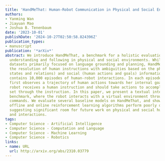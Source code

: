 ```yaml
---
title: 'HandMeThat: Human-Robot Communication in Physical and Social Environments'
authors:
- Yanming Wan
- Jiayuan Mao
- Joshua B. Tenenbaum
date: '2023-10-01'
publishDate: '2024-10-27T02:50:58.824396Z'
publication_types:
- manuscript
publication: '*arXiv*'
abstract: We introduce HandMeThat, a benchmark for a holistic evaluation of instruction
  understanding and following in physical and social environments. While previous
  datasets primarily focused on language grounding and planning, HandMeThat considers
  the resolution of human instructions with ambiguities based on the physical (object
  states and relations) and social (human actions and goals) information. HandMeThat
  contains 10,000 episodes of human-robot interactions. In each episode, the robot
  first observes a trajectory of human actions towards her internal goal. Next, the
  robot receives a human instruction and should take actions to accomplish the subgoal
  set through the instruction. In this paper, we present a textual interface for our
  benchmark, where the robot interacts with a virtual environment through textual
  commands. We evaluate several baseline models on HandMeThat, and show that both
  offline and online reinforcement learning algorithms perform poorly on HandMeThat,
  suggesting significant room for future work on physical and social human-robot communications
  and interactions.
tags:
- Computer Science - Artificial Intelligence
- Computer Science - Computation and Language
- Computer Science - Machine Learning
- Computer Science - Robotics
links:
- name: URL
  url: http://arxiv.org/abs/2310.03779
---
```

